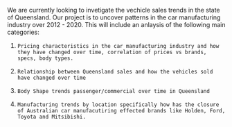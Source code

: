 We are currently looking to invetigate the vechicle sales trends in the state of Queensland.  Our project is to uncover patterns in the car manufacturing industry over 2012 - 2020.  This will include an anlaysis of the following main categories:

1.     Pricing characteristics in the car manufacturing industry and how they have changed over time, correlation of prices vs brands, specs, body types.
2.     Relationship between Queensland sales and how the vehicles sold have changed over time
3.     Body Shape trends passenger/commercial over time in Queensland
4.     Manufacturing trends by location specifically how has the closure of Australian car manufacutiring effected brands like Holden, Ford, Toyota and Mitsibishi.
